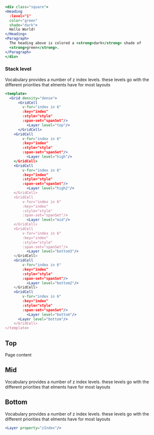 ```jsx
<div class="square">
<Heading
  :level="1"
  color="green"
  shade="dark">
  Hello World!
</Heading>
<Paragraph>
  The heading above is colored a <strong>dark</strong> shade of 
  <strong>green</strong>.
</Paragraph> 
</div>
```

### Stack level

Vocabulary provides a number of z index levels. these levels go with the different priorities that elments have for most layouts

```jsx
<template>
  <Grid density="dense">
      <GridCell 
        v-for="index in 6"
        :key="index"
        :style="style"
        :span-set="spanSet"/>
          <Layer level="top"/>
      </GridCell>
    <GridCell
        v-for="index in 6"
        :key="index"
        :style="style"
        :span-set="spanSet"/>
          <Layer level="high"/>
    </GridCell>
    <GridCell
        v-for="index in 6"
        :key="index"
        :style="style"
        :span-set="spanSet"/>
          <Layer level="high2"/>
    </GridCell>
    <GridCell
        v-for="index in 6"
        :key="index"
        :style="style"
        :span-set="spanSet"/>
          <Layer level="mid"/>
    </GridCell>
    <GridCell
        v-for="index in 6"
        :key="index"
        :style="style"
        :span-set="spanSet"/>
          <Layer level="bottom3"/> 
    </GridCell>
    <GridCell
        v-for="index in 6"
        :key="index"
        :style="style"
        :span-set="spanSet"/>
          <Layer level="bottom2"/> 
    </GridCell>
    <GridCell
        v-for="index in 6"
        :key="index"
        :style="style"
        :span-set="spanSet"/>
          <Layer level="bottom"/> 
      <Layer level="bottom"/>
    </GridCell>
</template>
```

## Top

Page content

## Mid

Vocabulary provides a number of z index levels. these levels go with the different priorities that elments have for most layouts

## Bottom

Vocabulary provides a number of z index levels. these levels go with the different priorities that elments have for most layouts

```jsx noeditor
<Layer property="zIndex"/>
```

